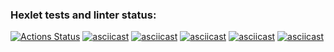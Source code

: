 ### Hexlet tests and linter status:
[![Actions Status](https://github.com/tanuki-evil1/python-project-49/actions/workflows/hexlet-check.yml/badge.svg)](https://github.com/tanuki-evil1/python-project-49/actions)
[![asciicast](https://asciinema.org/a/kMQeKUaciyhwUSJd28J8oXJwH.svg)](https://asciinema.org/a/kMQeKUaciyhwUSJd28J8oXJwH)
[![asciicast](https://asciinema.org/a/kMQeKUaciyhwUSJd28J8oXJwH.svg)](https://asciinema.org/a/kMQeKUaciyhwUSJd28J8oXJwH)
[![asciicast](https://asciinema.org/a/EtuZ4c9pkCoCIA5cz5YtkLjrG.svg)](https://asciinema.org/a/EtuZ4c9pkCoCIA5cz5YtkLjrG)
[![asciicast](https://asciinema.org/a/sLdDu4beEqUuObn6U8WaWJt0q.svg)](https://asciinema.org/a/sLdDu4beEqUuObn6U8WaWJt0q)
[![asciicast](https://asciinema.org/a/7EzBiXo1VWjiyxj9LX4km8i5T.svg)](https://asciinema.org/a/7EzBiXo1VWjiyxj9LX4km8i5T)
